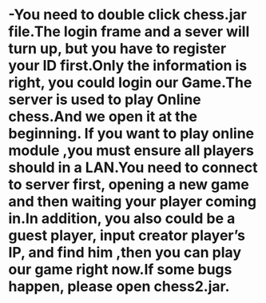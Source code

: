 # -You need to double click chess.jar file.The login frame and a sever  will  turn up, but you have to register your lD first.Only the information is right, you could login our Game.The  server is used to play Online chess.And we open it at the beginning. If you want to play online module ,you must ensure all players should in a LAN.You need to connect to server first, opening a new game and then waiting your player coming in.In addition, you also could be a guest player, input  creator player’s IP, and find him ,then you can play our game right now.If some bugs happen, please open chess2.jar.
